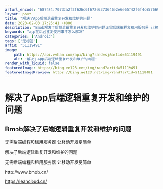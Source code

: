 ```yaml
---
arturl_encode: "687474:70733a2f2f626c6f672e6373646e2e6e65742f6f4c6576696e:2f61727469636c652f64657461696c732f3531313139343931"
layout: post
title: "解决了App后端逻辑重复开发和维护的问题"
date: 2023-02-03 17:25:41 +0800
description: "Bmob解决了后端逻辑重复开发和维护的问题无需后端编程和租用服务器 让移动开发更简单解决了后端逻辑重"
keywords: "app在后台重复使用事件怎么解决"
categories: ['Android']
tags: ['无标签']
artid: "51119491"
image:
    path: https://api.vvhan.com/api/bing?rand=sj&artid=51119491
    alt: "解决了App后端逻辑重复开发和维护的问题"
render_with_liquid: false
featuredImage: https://bing.ee123.net/img/rand?artid=51119491
featuredImagePreview: https://bing.ee123.net/img/rand?artid=51119491
---
```


# 解决了App后端逻辑重复开发和维护的问题

## Bmob解决了后端逻辑重复开发和维护的问题

无需后端编程和租用服务器 让移动开发更简单

  

解决了后端逻辑重复开发和维护的问题
  
无需后端编程和租用服务器 让移动开发更简单

http://www.bmob.cn/

https://leancloud.cn/